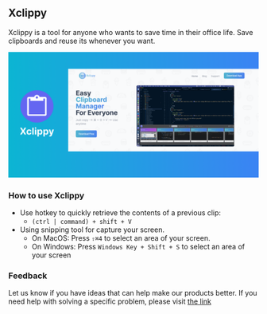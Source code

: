 ## Xclippy
Xclippy is a tool for anyone who wants to save time in their office life. Save clipboards and reuse its whenever you want.

![Xclippy](banner.png "Xclippy")

### How to use Xclippy
- Use hotkey to quickly retrieve the contents of a previous clip:
  + `(ctrl | command) + shift + V`
- Using snipping tool for capture your screen.
  + On MacOS: Press `⇧⌘4` to select an area of your screen.
  + On Windows: Press `Windows Key + Shift + S` to select an area of your screen


### Feedback
Let us know if you have ideas that can help make our products better. If you need help with solving a specific problem, please visit [the link](https://xclippy.com)
